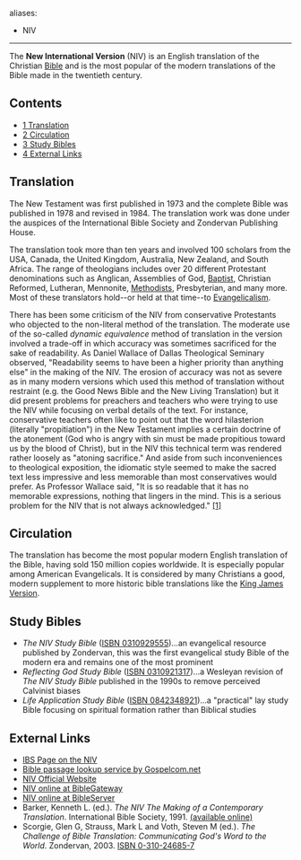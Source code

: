 aliases:
- NIV
---
The **New International Version** (NIV) is an English translation
of the Christian [Bible](Bible "Bible") and is the most popular of
the modern translations of the Bible made in the twentieth
century.

## Contents

-   [1 Translation](#Translation)
-   [2 Circulation](#Circulation)
-   [3 Study Bibles](#Study_Bibles)
-   [4 External Links](#External_Links)

## Translation

The New Testament was first published in 1973 and the complete
Bible was published in 1978 and revised in 1984. The translation
work was done under the auspices of the International Bible Society
and Zondervan Publishing House.

The translation took more than ten years and involved 100 scholars
from the USA, Canada, the United Kingdom, Australia, New Zealand,
and South Africa. The range of theologians includes over 20
different Protestant denominations such as Anglican, Assemblies of
God, [Baptist](Baptists "Baptists"), Christian Reformed, Lutheran,
Mennonite, [Methodists](Methodism "Methodism"), Presbyterian, and
many more. Most of these translators hold--or held at that time--to
[Evangelicalism](Evangelicalism "Evangelicalism").

There has been some criticism of the NIV from conservative
Protestants who objected to the non-literal method of the
translation. The moderate use of the so-called
*dynamic equivalence* method of translation in the version involved
a trade-off in which accuracy was sometimes sacrificed for the sake
of readability. As Daniel Wallace of Dallas Theological Seminary
observed, "Readability seems to have been a higher priority than
anything else" in the making of the NIV. The erosion of accuracy
was not as severe as in many modern versions which used this method
of translation without restraint (e.g. the Good News Bible and the
New Living Translation) but it did present problems for preachers
and teachers who were trying to use the NIV while focusing on
verbal details of the text. For instance, conservative teachers
often like to point out that the word hilasterion (literally
"propitiation") in the New Testament implies a certain doctrine of
the atonement (God who is angry with sin must be made propitious
toward us by the blood of Christ), but in the NIV this technical
term was rendered rather loosely as "atoning sacrifice." And aside
from such inconveniences to theological exposition, the idiomatic
style seemed to make the sacred text less impressive and less
memorable than most conservatives would prefer. As Professor
Wallace said, "It is so readable that it has no memorable
expressions, nothing that lingers in the mind. This is a serious
problem for the NIV that is not always acknowledged."
[[1]](http://www.bible.org/page.asp?page_id=1825)

## Circulation

The translation has become the most popular modern English
translation of the Bible, having sold 150 million copies worldwide.
It is especially popular among American Evangelicals. It is
considered by many Christians a good, modern supplement to more
historic bible translations like the
[King James Version](King_James_Version "King James Version").

## Study Bibles

-   *The NIV Study Bible*
    ([ISBN 0310929555](http://www.theopedia.com/Special:BookSources/0310929555))...an
    evangelical resource published by Zondervan, this was the first
    evangelical study Bible of the modern era and remains one of the
    most prominent
-   *Reflecting God Study Bible*
    ([ISBN 0310921317](http://www.theopedia.com/Special:BookSources/0310921317))...a
    Wesleyan revision of *The NIV Study Bible* published in the 1990s
    to remove perceived Calvinist biases
-   *Life Application Study Bible*
    ([ISBN 0842348921](http://www.theopedia.com/Special:BookSources/0842348921))...a
    "practical" lay study Bible focusing on spiritual formation rather
    than Biblical studies

## External Links

-   [IBS Page on the NIV](http://www.ibs.org/niv/index.php)
-   [Bible passage lookup service by Gospelcom.net](http://bible.gospelcom.net)
-   [NIV Official Website](http://www.niv.org)
-   [NIV online at BibleGateway](http://www.biblegateway.com/bible?version=NIV&passage=all&language=english)
-   [NIV online at BibleServer](http://www.bibleserver.com)
-   Barker, Kenneth L. (ed.).
    *The NIV The Making of a Contemporary Translation*. International
    Bible Society, 1991.
    [(available online)](http://www.gospelcom.net/ibs/niv/mct/)
-   Scorgie, Glen G, Strauss, Mark L and Voth, Steven M (ed.).
    *The Challenge of Bible Translation: Communicating God's Word to the World*.
    Zondervan, 2003.
    [ISBN 0-310-24685-7](http://www.theopedia.com/Special:BookSources/0310246857)



